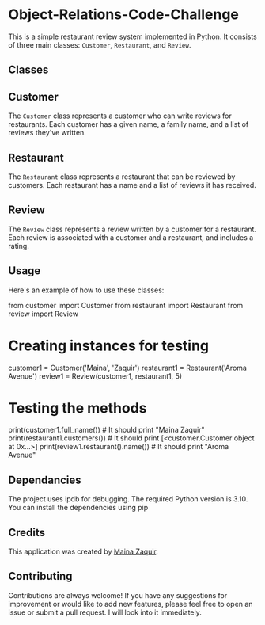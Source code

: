 # Object-Relations-Code-Challenge

This is a simple restaurant review system implemented in Python. It consists of three main classes: `Customer`, `Restaurant`, and `Review`.

## Classes

## Customer

The `Customer` class represents a customer who can write reviews for restaurants. Each customer has a given name, a family name, and a list of reviews they've written.

## Restaurant

The `Restaurant` class represents a restaurant that can be reviewed by customers. Each restaurant has a name and a list of reviews it has received.

## Review

The `Review` class represents a review written by a customer for a restaurant. Each review is associated with a customer and a restaurant, and includes a rating.

## Usage

Here's an example of how to use these classes:

from customer import Customer
from restaurant import Restaurant
from review import Review

# Creating instances for testing
customer1 = Customer('Maina', 'Zaquir')
restaurant1 = Restaurant('Aroma Avenue')
review1 = Review(customer1, restaurant1, 5)

# Testing the methods
print(customer1.full_name())          # It should print "Maina Zaquir"
print(restaurant1.customers())        # It should print [<customer.Customer object at 0x...>]
print(review1.restaurant().name())    # It should print "Aroma Avenue"

## Dependancies

The project uses ipdb for debugging. The required Python version is 3.10. You can install the dependencies using pip

## Credits

This application was created by [Maina Zaquir](https://github.com/MainaZaquir).

## Contributing

Contributions are always welcome! If you have any suggestions for improvement or would like to add new features, please feel free to open an issue or submit a pull request. I will look into it immediately.
